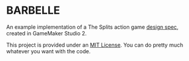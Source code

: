 # BARBELLE

An example implementation of a The Splits action game [design spec](https://github.com/wlycdgrfromflatiron/TheSplits/blob/master/Specs/Barbelle.md), created in GameMaker Studio 2.

This project is provided under an [MIT License](LICENSE). You can do pretty much whatever you want with the code.